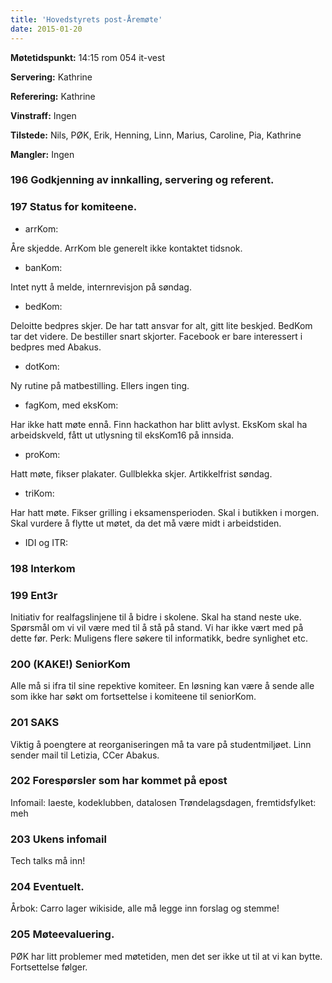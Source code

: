 ```yaml
---
title: 'Hovedstyrets post-Åremøte'
date: 2015-01-20
---
```


**Møtetidspunkt:** 14:15 rom 054 it-vest

**Servering:** Kathrine

**Referering:** Kathrine

**Vinstraff:** Ingen

**Tilstede:** Nils, PØK, Erik, Henning, Linn, Marius, Caroline, Pia, Kathrine

**Mangler:** Ingen

### 196 Godkjenning av innkalling, servering og referent.

### 197 Status for komiteene.

- arrKom: 

Åre skjedde. ArrKom ble generelt ikke kontaktet tidsnok.

- banKom: 

Intet nytt å melde, internrevisjon på søndag.

- bedKom: 

Deloitte bedpres skjer. De har tatt ansvar for alt, gitt lite beskjed. BedKom tar det videre. De bestiller snart skjorter. Facebook er bare interessert i bedpres med Abakus.

- dotKom: 

Ny rutine på matbestilling. Ellers ingen ting.

- fagKom, med eksKom: 

Har ikke hatt møte ennå. Finn hackathon har blitt avlyst. EksKom skal ha arbeidskveld, fått ut utlysning til eksKom16 på innsida.

- proKom: 

Hatt møte, fikser plakater. Gullblekka skjer. Artikkelfrist søndag.

- triKom: 

Har hatt møte. Fikser grilling i eksamensperioden. Skal i butikken i morgen. Skal vurdere å flytte ut møtet, da det må være midt i arbeidstiden.

- IDI og ITR: 

### 198 Interkom

### 199 Ent3r

Initiativ for realfagslinjene til å bidre i skolene. Skal ha stand neste uke. Spørsmål om vi vil være med til å stå på stand. Vi har ikke vært med på dette før. Perk: Muligens flere søkere til informatikk, bedre synlighet etc.

### 200 (KAKE!) SeniorKom

Alle må si ifra til sine repektive komiteer. En løsning kan være å sende alle som ikke har søkt om fortsettelse i komiteene til seniorKom.

### 201 SAKS

Viktig å poengtere at reorganiseringen må ta vare på studentmiljøet. Linn sender mail til Letizia, CCer Abakus.

### 202 Forespørsler som har kommet på epost

Infomail: Iaeste, kodeklubben, datalosen
Trøndelagsdagen, fremtidsfylket: meh

### 203 Ukens infomail

Tech talks må inn!

### 204 Eventuelt.

Årbok: Carro lager wikiside, alle må legge inn forslag og stemme!

### 205 Møteevaluering.

PØK har litt problemer med møtetiden, men det ser ikke ut til at vi kan bytte. Fortsettelse følger.
